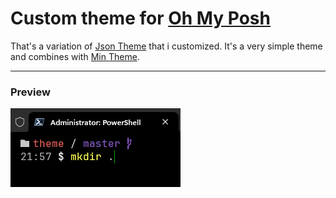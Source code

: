 # Custom theme for [Oh My Posh](https://ohmyposh.dev/)
That's a variation of [Json Theme](https://github.com/JanDeDobbeleer/oh-my-posh/blob/main/themes/json.omp.json) that i customized.
It's a very simple theme and combines with [Min Theme](https://marketplace.visualstudio.com/items?itemName=miguelsolorio.min-theme).

---
### Preview
![preview](preview.png)